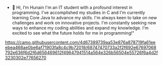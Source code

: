 - 👋 Hi, I’m Hunain
I'm an IT student with a profound interest in programming. I've accomplished my studies in C and I'm currently learning Core Java to advance my skills. I'm always keen to take on new challenges and work on innovative projects. I'm constantly seeking new ways to enhance my coding abilities and expand my knowledge. I'm excited to see what the future holds for me in programming!"


https://camo.githubusercontent.com/4d67389739aa53e876a878719fa61eeebea468ae0be6af71903fa8c4c9b72018/68747470733a2f2f692e67697068792e636f6d2f6d656469612f49647941514a564e326b56504e55726f6a4d2f3230302e77656270
<!---
mahmood-ali-hunain/mahmood-ali-hunain is a ✨ special ✨ repository because its `README.md` (this file) appears on your GitHub profile.
You can click the Preview link to take a look at your changes.
--->
